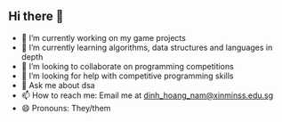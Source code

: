 ## Hi there 👋

<!--
**XMS-Nam/XMS-Nam** is a ✨ _special_ ✨ repository because its `README.md` (this file) appears on your GitHub profile.

Here are some ideas to get you started:-->

- 🔭 I’m currently working on my game projects
- 🌱 I’m currently learning algorithms, data structures and languages in depth
- 👯 I’m looking to collaborate on programming competitions
- 🤔 I’m looking for help with competitive programming skills
- 💬 Ask me about dsa
- 📫 How to reach me: Email me at dinh_hoang_nam@xinminss.edu.sg
- 😄 Pronouns: They/them
